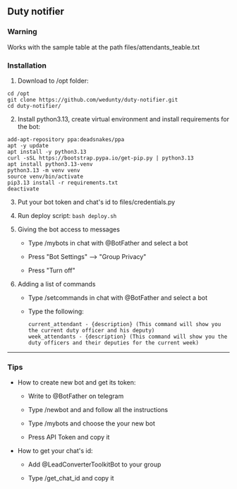## Duty notifier

### Warning
Works with the sample table at the path files/attendants_teable.txt

### Installation
1. Download to /opt folder: 

```
cd /opt
git clone https://github.com/wedunty/duty-notifier.git
cd duty-notifier/
```

2. Install python3.13, create virtual environment and install requirements for the bot:

```
add-apt-repository ppa:deadsnakes/ppa
apt -y update
apt install -y python3.13
curl -sSL https://bootstrap.pypa.io/get-pip.py | python3.13
apt install python3.13-venv
python3.13 -m venv venv
source venv/bin/activate
pip3.13 install -r requirements.txt
deactivate
```

3. Put your bot token and chat's id to files/credentials.py

4. Run deploy script: `bash deploy.sh`

5. Giving the bot access to messages
    - Type /mybots in chat with @BotFather and select a bot

    - Press "Bot Settings" --> "Group Privacy"

    - Press "Turn off"
  
6. Adding a list of commands
    - Type /setcommands in chat with @BotFather and select a bot
  
    - Type the following:
      ```
      current_attendant - {description} (This command will show you the current duty officer and his deputy)
      week_attendants - {description} (This command will show you the duty officers and their deputies for the current week)
      ```

---

### Tips
- How to create new bot and get its token:

  - Write to @BotFather on telegram

  - Type /newbot and and follow all the instructions
    
  - Type /mybots and choose the your new bot
    
  - Press API Token and copy it

- How to get your chat's id:
  
  - Add @LeadConverterToolkitBot to your group
 
  - Type /get_chat_id and copy it
